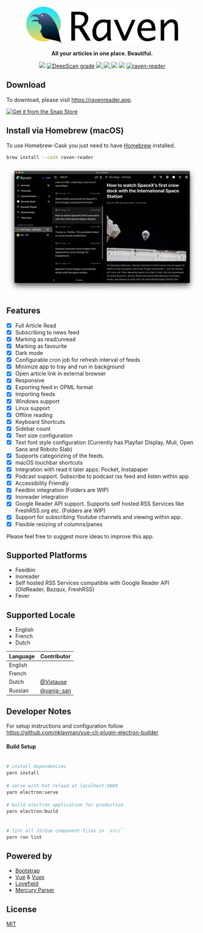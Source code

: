 <p align="center">
    <a href="https://github.com/hello-efficiency-inc/raven-reader/">
        <img alt="raven reader logo" src="https://github.com/hello-efficiency-inc/raven-reader/blob/master/src/assets/raven-logo.svg?raw=true" width="400">
    </a>
</p>

<p align="center">
    <strong>All your articles in one place. Beautiful.</strong>
</p>

<p align="center">
<img src="https://img.shields.io/github/package-json/v/hello-efficiency-inc/raven-reader">    
<a href="https://deepscan.io/dashboard#view=project&tid=10825&pid=13709&bid=237952"><img src="https://deepscan.io/api/teams/10825/projects/13709/branches/237952/badge/grade.svg" alt="DeepScan grade"></a>
<a href="https://travis-ci.org/mrgodhani/raven-reader">
<img src="https://travis-ci.org/mrgodhani/raven-reader.svg?branch=master">
</a>
<a href="https://david-dm.org/hello-efficiency-inc/raven-reader" title="dependencies status">
<img src="https://david-dm.org/hello-efficiency-inc/raven-reader/status.svg"/>
</a>
<a href="https://david-dm.org/hello-efficiency-inc/raven-reader?type=dev" title="devDependencies status">
<img src="https://david-dm.org/hello-efficiency-inc/raven-reader/dev-status.svg"/></a>
<a title="MadeWithVueJs.com Shield" href="https://madewithvuejs.com/p/rss-reader-v2-0/shield-link"> <img src="https://madewithvuejs.com/storage/repo-shields/12-shield.svg"/></a>
<a href="https://snapcraft.io/raven-reader">
<img alt="raven-reader" src="https://snapcraft.io/raven-reader/badge.svg" />
</a>
</p>

## Download
To download, please visit https://ravenreader.app.

[![Get it from the Snap Store](https://snapcraft.io/static/images/badges/en/snap-store-black.svg)](https://snapcraft.io/raven-reader)

## Install via Homebrew (macOS)
To use Homebrew-Cask you just need to have [Homebrew](https://brew.sh/) installed.

```bash
brew install --cask raven-reader
```


![darkscreenshot](/darkscreenshot.png)

## Features

- [x] Full Article Read
- [x] Subscribing to news feed
- [x] Marking as read/unread
- [x] Marking as favourite
- [x] Dark mode
- [x] Configurable cron job for refresh interval of feeds
- [x] Minimize app to tray and run in background
- [x] Open article link in external browser
- [x] Responsive
- [x] Exporting feed in OPML format
- [x] Importing feeds
- [x] Windows support
- [x] Linux support
- [x] Offline reading
- [x] Keyboard Shortcuts
- [x] Sidebar count
- [x] Text size configuration
- [x] Text font style configuration (Currently has Playfair Display, Muli, Open Sans and Roboto Slab)
- [x] Supports categorizing of the feeds. 
- [x] macOS touchbar shortcuts
- [x] Integration with read it later apps: Pocket, Instapaper
- [x] Podcast support. Subscribe to podcast rss feed and listen within app.
- [x] Accessibility Friendly
- [x] Feedbin integration (Folders are WIP)
- [x] Inoreader integration
- [x] Google Reader API support. Supports self hosted RSS Services like FreshRSS.org etc. (Folders are WIP)
- [x] Support for subscribing Youtube channels and viewing within app.
- [x] Flexible resizing of columns/panes

Please feel free to suggest more ideas to improve this app.

## Supported Platforms
- Feedbin
- Inoreader
- Self hosted RSS Services compatible with Google Reader API (OldReader, Bazqux, FreshRSS)
- Fever

## Supported Locale
- English
- French
- Dutch

| Language  | Contributor  |
|-----------|--------------|
| English   |              |
| French    |              |
| Dutch     | [@Vistause](https://github.com/hello-efficiency-inc/raven-reader/issues?q=is%3Apr+author%3AVistaus)    |
| Russian   | [@vanja-san](https://github.com/hello-efficiency-inc/raven-reader/issues?q=is%3Apr+author%3Avanja-san)   |



## Developer Notes

For setup instructions and configuration follow https://github.com/nklayman/vue-cli-plugin-electron-builder

#### Build Setup

``` bash

# install dependencies
yarn install

# serve with hot reload at localhost:9080
yarn electron:serve

# build electron application for production
yarn electron:build


# lint all JS/Vue component files in `src/`
yarn run lint

```

## Powered by

- [Bootstrap](https://getbootstrap.com)
- [Vue](https://www.vuejs.org) & [Vuex](https://vuex.vuejs.org)
- [Lovefield](https://github.com/google/lovefield)
- [Mercury Parser](https://mercury.postlight.com/web-parser/)


## License
[MIT](https://github.com/mrgodhani/rss-reader/blob/master/LICENSE)
